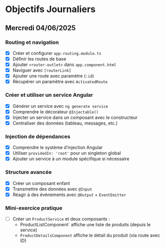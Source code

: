 # Objectifs Journaliers

## Mercredi 04/06/2025

### Routing et navigation

- [x] Créer et configurer `app-routing.module.ts`
- [x] Définir les routes de base
- [x] Ajouter `<router-outlet>` dans `app.component.html`
- [x] Naviguer avec `[routerLink]`
- [x] Ajouter une route avec paramètre (`:id`)
- [x] Récupérer un paramètre avec `ActivatedRoute`

### Créer et utiliser un service Angular

- [x] Générer un service avec `ng generate service`
- [x] Comprendre le décorateur `@Injectable()`
- [x] Injecter un service dans un composant avec le constructeur
- [x] Centraliser des données (tableau, messages, etc.)

### Injection de dépendances

- [x] Comprendre le système d’injection Angular
- [x] Utiliser `providedIn: 'root'` pour un singleton global
- [x] Ajouter un service à un module spécifique si nécessaire

### Structure avancée

- [x] Créer un composant enfant
- [x] Transmettre des données avec `@Input`
- [x] Réagir à des événements avec `@Output` + `EventEmitter`

### Mini-exercice pratique

- [ ] Créer un `ProductService` et deux composants :
  - ProductListComponent` affiche une liste de produits (depuis le service)
  - `ProductDetailsComponent` affiche le détail du produit (via route avec ID)
